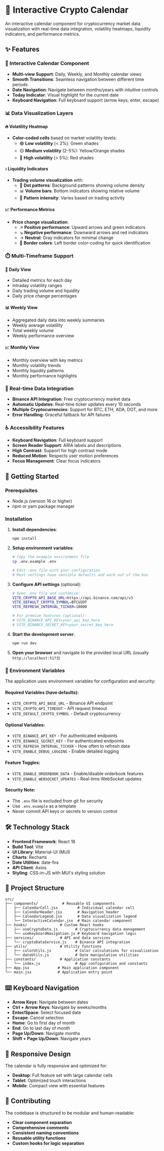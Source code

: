 # 🚀 Interactive Crypto Calendar

An interactive calendar component for cryptocurrency market data visualization with real-time data integration, volatility heatmaps, liquidity indicators, and performance metrics.

## ✨ Features

### 📅 Interactive Calendar Component

- **Multi-view Support**: Daily, Weekly, and Monthly calendar views
- **Smooth Transitions**: Seamless navigation between different time periods
- **Date Navigation**: Navigate between months/years with intuitive controls
- **Today Indicator**: Visual highlight for the current date
- **Keyboard Navigation**: Full keyboard support (arrow keys, enter, escape)

### 📊 Data Visualization Layers

#### 🔥 Volatility Heatmap

- **Color-coded cells** based on market volatility levels:
  - 🟢 **Low volatility** (< 2%): Green shades
  - 🟡 **Medium volatility** (2-5%): Yellow/Orange shades
  - 🔴 **High volatility** (> 5%): Red shades

#### 💧 Liquidity Indicators

- **Trading volume visualization** with:
  - 🔵 **Dot patterns**: Background patterns showing volume density
  - 📊 **Volume bars**: Bottom indicators showing relative volume
  - 🎯 **Pattern intensity**: Varies based on trading activity

#### 📈 Performance Metrics

- **Price change visualization**:
  - ↗️ **Positive performance**: Upward arrows and green indicators
  - ↘️ **Negative performance**: Downward arrows and red indicators
  - → **Neutral**: Gray indicators for minimal change
  - 🏺 **Border colors**: Left border color-coding for quick identification

### ⏱️ Multi-Timeframe Support

#### 📅 Daily View

- Detailed metrics for each day
- Intraday volatility ranges
- Daily trading volume and liquidity
- Daily price change percentages

#### 📊 Weekly View

- Aggregated daily data into weekly summaries
- Weekly average volatility
- Total weekly volume
- Weekly performance overview

#### 📈 Monthly View

- Monthly overview with key metrics
- Monthly volatility trends
- Monthly liquidity patterns
- Monthly performance highlights

### 🔌 Real-time Data Integration

- **Binance API Integration**: Free cryptocurrency market data
- **Automatic Updates**: Real-time ticker updates every 10 seconds
- **Multiple Cryptocurrencies**: Support for BTC, ETH, ADA, DOT, and more
- **Error Handling**: Graceful fallback for API failures

### ♿ Accessibility Features

- **Keyboard Navigation**: Full keyboard support
- **Screen Reader Support**: ARIA labels and descriptions
- **High Contrast**: Support for high contrast mode
- **Reduced Motion**: Respects user motion preferences
- **Focus Management**: Clear focus indicators

## 🚀 Getting Started

### Prerequisites

- Node.js (version 16 or higher)
- npm or yarn package manager

### Installation

1. **Install dependencies**:

   ```bash
   npm install
   ```

2. **Setup environment variables**:

   ```bash
   # Copy the example environment file
   cp .env.example .env

   # Edit .env file with your configuration
   # Most settings have sensible defaults and work out of the box
   ```

3. **Configure API settings** (optional):

   ```bash
   # Open .env file and customize:
   VITE_CRYPTO_API_BASE_URL=https://api.binance.com/api/v3
   VITE_DEFAULT_CRYPTO_SYMBOL=BTCUSDT
   VITE_REFRESH_INTERVAL_TICKER=10000

   # For premium features (optional):
   # VITE_BINANCE_API_KEY=your_api_key_here
   # VITE_BINANCE_SECRET_KEY=your_secret_key_here
   ```

4. **Start the development server**:

   ```bash
   npm run dev
   ```

5. **Open your browser** and navigate to the provided local URL (usually `http://localhost:5173`)

### 🔐 Environment Variables

The application uses environment variables for configuration and security:

#### **Required Variables** (have defaults):

- `VITE_CRYPTO_API_BASE_URL` - Binance API endpoint
- `VITE_CRYPTO_API_TIMEOUT` - API request timeout
- `VITE_DEFAULT_CRYPTO_SYMBOL` - Default cryptocurrency

#### **Optional Variables**:

- `VITE_BINANCE_API_KEY` - For authenticated endpoints
- `VITE_BINANCE_SECRET_KEY` - For authenticated endpoints
- `VITE_REFRESH_INTERVAL_TICKER` - How often to refresh data
- `VITE_ENABLE_DEBUG_LOGGING` - Enable detailed logging

#### **Feature Toggles**:

- `VITE_ENABLE_ORDERBOOK_DATA` - Enable/disable orderbook features
- `VITE_ENABLE_WEBSOCKET_UPDATES` - Real-time WebSocket updates

#### **Security Note**:

- The `.env` file is excluded from git for security
- Use `.env.example` as a template
- Never commit API keys or secrets to version control

## 🛠️ Technology Stack

- **Frontend Framework**: React 18
- **Build Tool**: Vite
- **UI Library**: Material-UI (MUI)
- **Charts**: Recharts
- **Date Utilities**: date-fns
- **API Client**: Axios
- **Styling**: CSS-in-JS with MUI's styling solution

## 📁 Project Structure

```
src/
├── components/           # Reusable UI components
│   ├── CalendarCell.jsx         # Individual calendar cell
│   ├── CalendarHeader.jsx       # Navigation header
│   ├── CalendarLegend.jsx       # Data visualization legend
│   └── InteractiveCalendar.jsx  # Main calendar component
├── hooks/               # Custom React hooks
│   ├── useCryptoData.js        # Cryptocurrency data management
│   └── useKeyboardNavigation.js # Keyboard navigation logic
├── services/            # API and data services
│   └── cryptoDataService.js    # Binance API integration
├── utils/               # Utility functions
│   ├── colorUtils.js           # Color calculations for visualization
│   └── dateUtils.js            # Date manipulation utilities
├── constants/           # Application constants
│   └── index.js                # App configuration and constants
├── App.jsx             # Main application component
└── main.jsx            # Application entry point
```

## ⌨️ Keyboard Navigation

- **Arrow Keys**: Navigate between dates
- **Ctrl + Arrow Keys**: Navigate by weeks/months
- **Enter/Space**: Select focused date
- **Escape**: Cancel selection
- **Home**: Go to first day of month
- **End**: Go to last day of month
- **Page Up/Down**: Navigate months
- **Shift + Page Up/Down**: Navigate years

## 📱 Responsive Design

The calendar is fully responsive and optimized for:

- **Desktop**: Full feature set with large calendar cells
- **Tablet**: Optimized touch interactions
- **Mobile**: Compact view with essential features

## 🤝 Contributing

The codebase is structured to be modular and human-readable:

- **Clear component separation**
- **Comprehensive comments**
- **Consistent naming conventions**
- **Reusable utility functions**
- **Custom hooks for logic separation**
